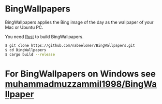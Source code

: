 # BingWallpapers

BingWallpapers applies the Bing image of the day as the wallpaper of your Mac or Ubuntu PC.

You need [Rust](https://www.rust-lang.org/en-US/other-installers.html) to build BingWallpapers.

```sh
$ git clone https://github.com/nabeelomer/BingWallpapers.git
$ cd BingWallpapers
$ cargo build --release
```
# For BingWallpapers on Windows see [muhammadmuzzammil1998/BingWallpaper](https://github.com/muhammadmuzzammil1998/BingWallpaper)